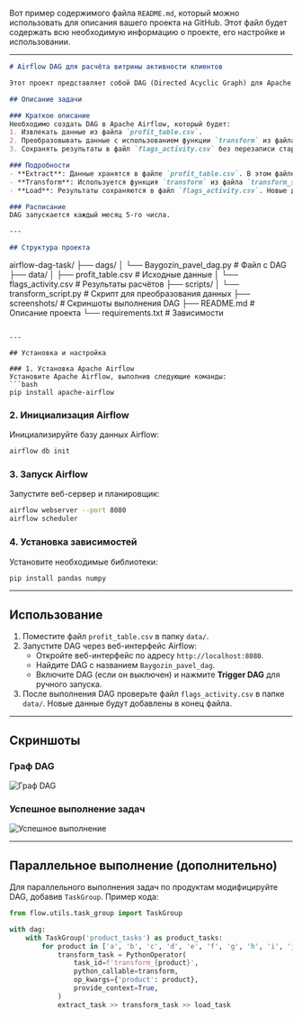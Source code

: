 Вот пример содержимого файла `README.md`, который можно использовать для описания вашего проекта на GitHub. Этот файл будет содержать всю необходимую информацию о проекте, его настройке и использовании.

---

```markdown
# Airflow DAG для расчёта витрины активности клиентов

Этот проект представляет собой DAG (Directed Acyclic Graph) для Apache Airflow, который автоматизирует процесс ETL (Extract, Transform, Load) для расчёта витрины активности клиентов на основе их транзакций.

## Описание задачи

### Краткое описание
Необходимо создать DAG в Apache Airflow, который будет:
1. Извлекать данные из файла `profit_table.csv`.
2. Преобразовывать данные с использованием функции `transform` из файла `transform_script.py`.
3. Сохранять результаты в файл `flags_activity.csv` без перезаписи старых данных.

### Подробности
- **Extract**: Данные хранятся в файле `profit_table.csv`. В этом файле содержатся суммы и количества транзакций для каждого клиента по 10 продуктам за каждый месяц.
- **Transform**: Используется функция `transform` из файла `transform_script.py`, которая рассчитывает флаги активности клиентов по продуктам. Клиент считается активным по продукту, если в предыдущие 3 месяца у него были ненулевые сумма и количество транзакций.
- **Load**: Результаты сохраняются в файл `flags_activity.csv`. Новые данные добавляются в конец файла без перезаписи старых данных.

### Расписание
DAG запускается каждый месяц 5-го числа.

---

## Структура проекта

```
airflow-dag-task/
├── dags/
│   └── Baygozin_pavel_dag.py          # Файл с DAG
├── data/
│   ├── profit_table.csv               # Исходные данные
│   └── flags_activity.csv             # Результаты расчётов
├── scripts/
│   └── transform_script.py            # Скрипт для преобразования данных
├── screenshots/                       # Скриншоты выполнения DAG
├── README.md                          # Описание проекта
└── requirements.txt                   # Зависимости
```

---

## Установка и настройка

### 1. Установка Apache Airflow
Установите Apache Airflow, выполнив следующие команды:
```bash
pip install apache-airflow
```

### 2. Инициализация Airflow
Инициализируйте базу данных Airflow:
```bash
airflow db init
```

### 3. Запуск Airflow
Запустите веб-сервер и планировщик:
```bash
airflow webserver --port 8080
airflow scheduler
```

### 4. Установка зависимостей
Установите необходимые библиотеки:
```bash
pip install pandas numpy
```

---

## Использование

1. Поместите файл `profit_table.csv` в папку `data/`.
2. Запустите DAG через веб-интерфейс Airflow:
   - Откройте веб-интерфейс по адресу `http://localhost:8080`.
   - Найдите DAG с названием `Baygozin_pavel_dag`.
   - Включите DAG (если он выключен) и нажмите **Trigger DAG** для ручного запуска.
3. После выполнения DAG проверьте файл `flags_activity.csv` в папке `data/`. Новые данные будут добавлены в конец файла.

---

## Скриншоты

### Граф DAG
![Граф DAG](screenshots/dag_graph.png)

### Успешное выполнение задач
![Успешное выполнение](screenshots/dag_success.png)

---

## Параллельное выполнение (дополнительно)

Для параллельного выполнения задач по продуктам модифицируйте DAG, добавив `TaskGroup`. Пример кода:
```python
from flow.utils.task_group import TaskGroup

with dag:
    with TaskGroup('product_tasks') as product_tasks:
        for product in ['a', 'b', 'c', 'd', 'e', 'f', 'g', 'h', 'i', 'j']:
            transform_task = PythonOperator(
                task_id=f'transform_{product}',
                python_callable=transform,
                op_kwargs={'product': product},
                provide_context=True,
            )
            extract_task >> transform_task >> load_task
```
